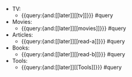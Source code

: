 - TV:
    - {{query:{and:[[later]][[tv]]}}} #query
- Movies:
    - {{query:{and:[[later]][[movies]]}}} #query
- Articles:
    - {{query:{and:[[later]][[read-a]]}}} #query
- Books:
    - {{query:{and:[[later]][[read-b]]}}} #query
- Tools:
    - {{query:{and:[[later]][[Tools]]}}} #query
